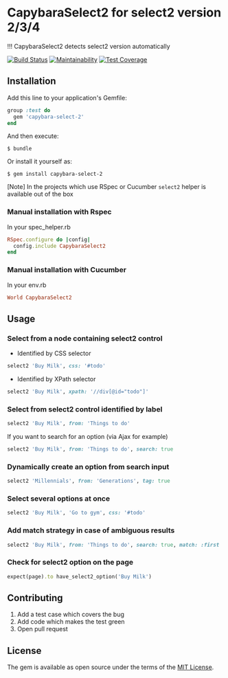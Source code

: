 # CapybaraSelect2 for select2 version 2/3/4
!!! CapybaraSelect2 detects select2 version automatically

[![Build Status](https://travis-ci.org/Hirurg103/capybara_select2.svg?branch=master)](https://travis-ci.org/Hirurg103/capybara_select2)
[![Maintainability](https://api.codeclimate.com/v1/badges/28e692c7efa07aadbe98/maintainability)](https://codeclimate.com/github/Hirurg103/capybara_select2/maintainability)
[![Test Coverage](https://api.codeclimate.com/v1/badges/28e692c7efa07aadbe98/test_coverage)](https://codeclimate.com/github/Hirurg103/capybara_select2/test_coverage)

## Installation

Add this line to your application's Gemfile:

```ruby
group :test do
  gem 'capybara-select-2'
end
```

And then execute:

    $ bundle

Or install it yourself as:

    $ gem install capybara-select-2

[Note] In the projects which use RSpec or Cucumber `select2` helper is available out of the box

### Manual installation with Rspec

In your spec_helper.rb

```ruby
RSpec.configure do |config|
  config.include CapybaraSelect2
end
```

### Manual installation with Cucumber

In your env.rb

```ruby
World CapybaraSelect2
```

## Usage

### Select from a node containing select2 control

* Identified by CSS selector
```ruby
select2 'Buy Milk', css: '#todo'
```

* Identified by XPath selector
```ruby
select2 'Buy Milk', xpath: '//div[@id="todo"]'
```

### Select from select2 control identified by label
```ruby
select2 'Buy Milk', from: 'Things to do'
```

If you want to search for an option (via Ajax for example)
```ruby
select2 'Buy Milk', from: 'Things to do', search: true
```

### Dynamically create an option from search input 
```ruby
select2 'Millennials', from: 'Generations', tag: true
```

### Select several options at once
```ruby
select2 'Buy Milk', 'Go to gym', css: '#todo'
```

### Add match strategy in case of ambiguous results
```ruby
select2 'Buy Milk', from: 'Things to do', search: true, match: :first
```

### Check for select2 option on the page
```ruby
expect(page).to have_select2_option('Buy Milk')
```
## Contributing

1. Add a test case which covers the bug
2. Add code which makes the test green
3. Open pull request

## License

The gem is available as open source under the terms of the [MIT License](http://opensource.org/licenses/MIT).
